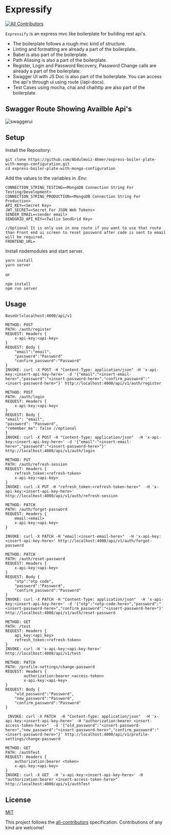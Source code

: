 # Expressify

<!-- ALL-CONTRIBUTORS-BADGE:START - Do not remove or modify this section -->

[![All Contributors](https://img.shields.io/badge/all_contributors-1-orange.svg?style=flat-square)](#contributors-)

<!-- ALL-CONTRIBUTORS-BADGE:END -->

`Expressify` is an express mvc like boilerplate for building rest api's.

- The boilerplate follows a rough mvc kind of structure.
- Linting and formatting are already a part of the boilerplate.
- Babel is also part of the boilerplate.
- Path Aliasing is also a part of the boilerplate.
- Register, Login and Password Recovery, Password Change calls are already a part of the boilerplate.
- Swagger UI with JS Doc is also part of the boilerplate. You can access the api's through ui using route (/api-docs).
- Test Cases using mocha, chai and chaihttp are also part of the boilerplate.


## Swagger Route Showing Availble Api's
![swaggerui](https://user-images.githubusercontent.com/43717814/123559836-f25b7880-d7b7-11eb-80f0-c2b3b25f4cfd.png)


## Setup

Install the Repository:

```
git clone https://github.com/Abdulmoiz-Ahmer/express-boiler-plate-with-mongo-configuration.git
cd express-boiler-plate-with-mongo-configuration
```

Add the values to the variables in .Env:

```
CONNECTION_STRING_TESTING=<MongoDB Connection String For Testing/Development>
CONNECTION_STRING_PRODUCTION=<MongoDB Connection String For Production>
API_KEY=<Secret Key>
JWT_SECRET=<Secret For JSON Web Tokens>
SENDER_EMAIL=<sender email>
SENDGRID_API_KEY=<Twilio SendGrid Key>

//Optional It is only use in one route if you want to use that route than Front end ui screen to reset password after code is sent to email will be required.
FRONTEND_URL=
```

Install nodemodules and start server.

```
yarn install
yarn server
```

or

```
npm install
npm run server
```

## Usage

```
BaseUrl=localhost:4000/api/v1
```

```
METHOD: POST
PATH: /auth/register
REQUEST: Headers {
    x-api-key:<api-key>
}
REQUEST: Body {
    "email":"email",
    "password":"Password"
    "confirm_password":"Password"
}
INVOKE: curl -X POST -H "Content-Type: application/json" -H 'x-api-key:<insert-api-key-here>' -d '{"email":"<insert-email-here>","password":"<insert-password-here>","confirm_password":"<insert-password-here>"}' http://localhost:4000/api/v1/auth/register
```

```
METHOD: POST
PATH: /auth/login
REQUEST: Headers {
    x-api-key:<api-key>
}
REQUEST: Body {
"email": "email",
"password": "Password",
"remember_me": false //optional
}
INVOKE: curl -X POST -H "Content-Type: application/json"  -H 'x-api-key:<insert-api-key-here>' -d '{"email":"<insert-email-here>","password":"<insert-password-here>"}' http://localhost:4000/api/v1/auth/login
```

```
METHOD: PUT
PATH: /auth/refresh-session
REQUEST: Headers {
    refresh_token:<refresh-token>
    x-api-key:<api-key>
}
INVOKE: curl -X PUT -H "refresh_token:<refresh-token-here>"  -H 'x-api-key:<insert-api-key-here>'  http://localhost:4000/api/v1/auth/refresh-session
```

```
METHOD: PATCH
PATH: /auth/forgot-password
REQUEST: Headers {
    email:<email>
    x-api-key:<api-key>
}

INVOKE: curl -X PATCH -H "email:<insert-email-here>"  -H 'x-api-key:<insert-api-key-here>' http://localhost:4000/api/v1/auth/forgot-password

```

```
METHOD: PATCH
PATH: /auth/reset-password
REQUEST: Headers {
    x-api-key:<api-key>
}
REQUEST: Body {
    "otp":"otp code",
    "password":"Password",
    "confirm_password":"Password"
}
INVOKE: curl -X PATCH -H "Content-Type: application/json"  -H 'x-api-key:<insert-api-key-here>' -d '{"otp":"<otp-code-here>","password":"<insert-password-here>","confirm_password":"<insert-password-here>"}' http://localhost:4000/api/v1/auth/reset-password
```

```
METHOD: GET
PATH: /test
REQUEST: Headers {
    api_key:<api_key>
    refresh_token:<refresh-token>
}
INVOKE: curl -H 'x-api-key:<api-key-here>' http://localhost:4000/api/v1/test
```

```
METHOD: PATCH
PATH: /profile-settings/change-password
REQUEST: Headers {
        authorization:bearer <access-token>
        x-api-key:<api-key>
}
REQUEST: Body {
    "old_password":"Password",
    "new_password":"Password",
    "confirm_password":"Password"
}

 INVOKE: curl -X PATCH  -H "Content-Type: application/json"  -H 'x-api-key:<insert-api-key-here>' -H "authorization:bearer <insert-access-token-here>"  -d '{"old_password":"<insert-password-here>","new_password":"<insert-password-here>","confirm_password":"<insert-password-here>"}' http://localhost:4000/api/v1/profile-settings/change-password
```

```
METHOD: GET
PATH: /authTest
REQUEST: Headers {
    authorization:bearer <token>
    x-api-key:<api-key>
}
INVOKE: curl -X GET  -H 'x-api-key:<insert-api-key-here>' -H "authorization:bearer <insert-access-token-here>"  http://localhost:4000/api/v1/authTest
```

## License

[MIT](https://opensource.org/licenses/mit-license.html)

<!-- ALL-CONTRIBUTORS-LIST:END -->

This project follows the [all-contributors](https://github.com/all-contributors/all-contributors) specification. Contributions of any kind are welcome!
